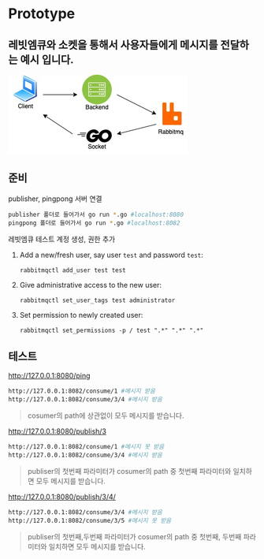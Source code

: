 # Prototype
## 레빗엠큐와 소켓을 통해서 사용자들에게 메시지를 전달하는 예시 입니다.

![publisher](prototype.jpg)

## 준비

publisher, pingpong 서버 연결

```sh
publisher 폴더로 들어가서 go run *.go #localhost:8080
pingpong 폴더로 들어가서 go run *.go #localhost:8082
```


레빗엠큐 테스트 계정 생성, 권한 추가 

1. Add a new/fresh user, say user `test` and password `test`:
    
    ```
    rabbitmqctl add_user test test
    ```
    
2. Give administrative access to the new user:
    
    ```
    rabbitmqctl set_user_tags test administrator
    ```
    
3. Set permission to newly created user:
    
    ```
    rabbitmqctl set_permissions -p / test ".*" ".*" ".*"
    ```


## 테스트
http://127.0.0.1:8080/ping

```sh
http://127.0.0.1:8082/consume/1 #메시지 받음
http://127.0.0.1:8082/consume/3/4 #메시지 받음
```
> cosumer의 path에 상관없이 모두 메시지를 받습니다.

http://127.0.0.1:8080/publish/3

```sh
http://127.0.0.1:8082/consume/1 #메시지 못 받음
http://127.0.0.1:8082/consume/3/4 #메시지 받음
```
> publiser의 첫번째 파라미터가 cosumer의 path 중 첫번째 파라미터와 일치하면 모두 메시지를 받습니다.

http://127.0.0.1:8080/publish/3/4/

```sh
http://127.0.0.1:8082/consume/3/4 #메시지 받음
http://127.0.0.1:8082/consume/3/5 #메시지 못 받음
```
> publiser의 첫번째,두번째 파라미터가 cosumer의 path 중 첫번째, 두번째 파라미터와 일치하면 모두 메시지를 받습니다.